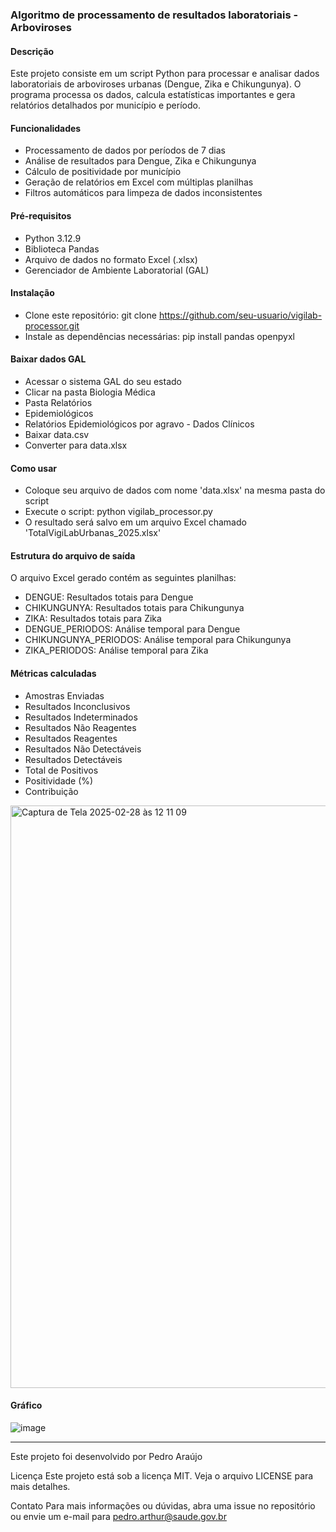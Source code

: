 ### Algoritmo de processamento de resultados laboratoriais - Arboviroses

#### Descrição

Este projeto consiste em um script Python para processar e analisar dados laboratoriais de arboviroses urbanas (Dengue, Zika e Chikungunya). O programa processa os dados, calcula estatísticas importantes e gera relatórios detalhados por município e período.

#### Funcionalidades
- Processamento de dados por períodos de 7 dias
- Análise de resultados para Dengue, Zika e Chikungunya
- Cálculo de positividade por município
- Geração de relatórios em Excel com múltiplas planilhas
- Filtros automáticos para limpeza de dados inconsistentes

#### Pré-requisitos
- Python 3.12.9
- Biblioteca Pandas
- Arquivo de dados no formato Excel (.xlsx)
- Gerenciador de Ambiente Laboratorial (GAL)

#### Instalação
- Clone este repositório: git clone https://github.com/seu-usuario/vigilab-processor.git
- Instale as dependências necessárias: pip install pandas openpyxl

#### Baixar dados GAL
- Acessar o sistema GAL do seu estado
- Clicar na pasta Biologia Médica
- Pasta Relatórios
- Epidemiológicos
- Relatórios Epidemiológicos por agravo - Dados Clínicos
- Baixar data.csv
- Converter para data.xlsx

#### Como usar
- Coloque seu arquivo de dados com nome 'data.xlsx' na mesma pasta do script
- Execute o script: python vigilab_processor.py
- O resultado será salvo em um arquivo Excel chamado 'TotalVigiLabUrbanas_2025.xlsx'

#### Estrutura do arquivo de saída
O arquivo Excel gerado contém as seguintes planilhas:
- DENGUE: Resultados totais para Dengue
- CHIKUNGUNYA: Resultados totais para Chikungunya
- ZIKA: Resultados totais para Zika
- DENGUE_PERIODOS: Análise temporal para Dengue
- CHIKUNGUNYA_PERIODOS: Análise temporal para Chikungunya
- ZIKA_PERIODOS: Análise temporal para Zika

#### Métricas calculadas
- Amostras Enviadas
- Resultados Inconclusivos
- Resultados Indeterminados
- Resultados Não Reagentes
- Resultados Reagentes
- Resultados Não Detectáveis
- Resultados Detectáveis
- Total de Positivos
- Positividade (%)
- Contribuição

<img width="932" alt="Captura de Tela 2025-02-28 às 12 11 09" src="https://github.com/user-attachments/assets/3ae61143-2510-475c-b54d-72111aa039c6" />

#### Gráfico 

![image](https://github.com/user-attachments/assets/5f29adba-da82-4a87-bebc-1ca89f2a83a9)

---
Este projeto foi desenvolvido por Pedro Araújo

Licença
Este projeto está sob a licença MIT. Veja o arquivo LICENSE para mais detalhes.

Contato
Para mais informações ou dúvidas, abra uma issue no repositório ou envie um e-mail para pedro.arthur@saude.gov.br
